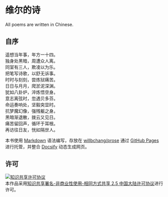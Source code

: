 # 维尔的诗
All poems are written in Chinese.

## 自序

遥想当年事，年方一十四。<br>
独身处黑暗，周遭众人离。<br>
同室有三人，欺凌以为乐。<br>
把笔写诗歌，以舒无诉事。<br>
时时与刻刻，尝炼狱痛苦。<br>
日日与月月，爬淤泥深渊。<br>
犹如八卦炉，淬炼悟空身。<br>
意志离弦时，忽遇贝多芬。<br>
命运奏响处，坚毅突显时。<br>
抗梦魔幻像，强残躯之身。<br>
黑暗渐退散，拨云又见日。<br>
痛苦留回声，循环于耳根。<br>
再访往日友，恍如隔世人。<br>


本书使用 [Markdown](https://guides.github.com/features/mastering-markdown/) 语法编写，存放在 [willbchang/prose](https://github.com/willbchang-book/prose) 通过 [GitHub Pages](https://pages.github.com/) 进行托管，并整合 [Docsify](https://docsify.js.org/#/) 动态生成网页。


## 许可
<a rel="license" href="http://creativecommons.org/licenses/by-nc-sa/2.5/cn/"><img alt="知识共享许可协议" style="border-width:0" src="https://i.creativecommons.org/l/by-nc-sa/2.5/cn/88x31.png" /></a><br />本作品采用<a rel="license" href="http://creativecommons.org/licenses/by-nc-sa/2.5/cn/">知识共享署名-非商业性使用-相同方式共享 2.5 中国大陆许可协议</a>进行许可。
